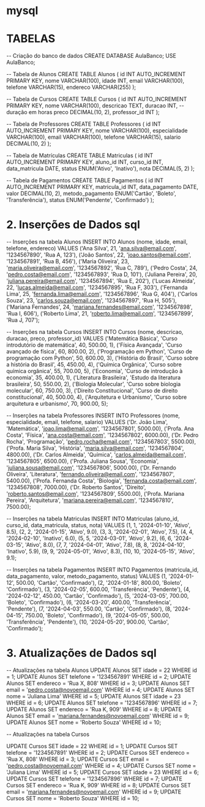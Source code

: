 # mysql




# TABELAS 
-- Criação do banco de dados
CREATE DATABASE AulaBanco;
USE AulaBanco;

-- Tabela de Alunos
CREATE TABLE Alunos (
    id INT AUTO_INCREMENT PRIMARY KEY,
    nome VARCHAR(100),
    idade INT,
    email VARCHAR(100),
    telefone VARCHAR(15),
    endereco VARCHAR(255)
);

-- Tabela de Cursos
CREATE TABLE Cursos (
    id INT AUTO_INCREMENT PRIMARY KEY,
    nome VARCHAR(100),
    descricao TEXT,
    duracao INT,  -- duração em horas
    preco DECIMAL(10, 2),
    professor_id INT
);

-- Tabela de Professores
CREATE TABLE Professores (
    id INT AUTO_INCREMENT PRIMARY KEY,
    nome VARCHAR(100),
    especialidade VARCHAR(100),
    email VARCHAR(100),
    telefone VARCHAR(15),
    salario DECIMAL(10, 2)
);

-- Tabela de Matrículas
CREATE TABLE Matriculas (
    id INT AUTO_INCREMENT PRIMARY KEY,
    aluno_id INT,
    curso_id INT,
    data_matricula DATE,
    status ENUM('Ativo', 'Inativo'),
    nota DECIMAL(5, 2)
);

-- Tabela de Pagamentos
CREATE TABLE Pagamentos (
    id INT AUTO_INCREMENT PRIMARY KEY,
    matricula_id INT,
    data_pagamento DATE,
    valor DECIMAL(10, 2),
    metodo_pagamento ENUM('Cartão', 'Boleto', 'Transferência'),
    status ENUM('Pendente', 'Confirmado')
);

# 2. Inserções de Dados sql

-- Inserções na tabela Alunos
INSERT INTO Alunos (nome, idade, email, telefone, endereco) VALUES
('Ana Silva', 21, 'ana.silva@email.com', '1234567890', 'Rua A, 123'),
('João Santos', 22, 'joao.santos@email.com', '1234567891', 'Rua B, 456'),
('Maria Oliveira', 23, 'maria.oliveira@email.com', '1234567892', 'Rua C, 789'),
('Pedro Costa', 24, 'pedro.costa@email.com', '1234567893', 'Rua D, 101'),
('Juliana Pereira', 20, 'juliana.pereira@email.com', '1234567894', 'Rua E, 202'),
('Lucas Almeida', 22, 'lucas.almeida@email.com', '1234567895', 'Rua F, 303'),
('Fernanda Lima', 25, 'fernanda.lima@email.com', '1234567896', 'Rua G, 404'),
('Carlos Souza', 23, 'carlos.souza@email.com', '1234567897', 'Rua H, 505'),
('Mariana Fernandes', 24, 'mariana.fernandes@email.com', '1234567898', 'Rua I, 606'),
('Roberto Lima', 21, 'roberto.lima@email.com', '1234567899', 'Rua J, 707');

-- Inserções na tabela Cursos
INSERT INTO Cursos (nome, descricao, duracao, preco, professor_id) VALUES
('Matemática Básica', 'Curso introdutório de matemática', 40, 500.00, 1),
('Física Avançada', 'Curso avançado de física', 60, 800.00, 2),
('Programação em Python', 'Curso de programação com Python', 50, 600.00, 3),
('História do Brasil', 'Curso sobre a história do Brasil', 45, 450.00, 4),
('Química Orgânica', 'Curso sobre química orgânica', 55, 700.00, 5),
('Economia', 'Curso de introdução à economia', 35, 400.00, 1),
('Literatura Brasileira', 'Estudo da literatura brasileira', 50, 550.00, 2),
('Biologia Molecular', 'Curso sobre biologia molecular', 60, 750.00, 3),
('Direito Constitucional', 'Curso de direito constitucional', 40, 500.00, 4),
('Arquitetura e Urbanismo', 'Curso sobre arquitetura e urbanismo', 70, 900.00, 5);

-- Inserções na tabela Professores
INSERT INTO Professores (nome, especialidade, email, telefone, salario) VALUES
('Dr. João Lima', 'Matemática', 'joao.lima@email.com', '1234567801', 5000.00),
('Profa. Ana Costa', 'Física', 'ana.costa@email.com', '1234567802', 6000.00),
('Dr. Pedro Rocha', 'Programação', 'pedro.rocha@email.com', '1234567803', 5500.00),
('Profa. Maria Silva', 'História', 'maria.silva@email.com', '1234567804', 4800.00),
('Dr. Carlos Almeida', 'Química', 'carlos.almeida@email.com', '1234567805', 6500.00),
('Profa. Juliana Sousa', 'Economia', 'juliana.sousa@email.com', '1234567806', 5000.00),
('Dr. Fernando Oliveira', 'Literatura', 'fernando.oliveira@email.com', '1234567807', 5400.00),
('Profa. Fernanda Costa', 'Biologia', 'fernanda.costa@email.com', '1234567808', 7000.00),
('Dr. Roberto Santos', 'Direito', 'roberto.santos@email.com', '1234567809', 5500.00),
('Profa. Mariana Pereira', 'Arquitetura', 'mariana.pereira@email.com', '1234567810', 7500.00);

-- Inserções na tabela Matriculas
INSERT INTO Matriculas (aluno_id, curso_id, data_matricula, status, nota) VALUES
(1, 1, '2024-01-10', 'Ativo', 8.5),
(2, 2, '2024-01-15', 'Ativo', 9.0),
(3, 3, '2024-02-01', 'Ativo', 7.5),
(4, 4, '2024-02-10', 'Inativo', 6.0),
(5, 5, '2024-03-01', 'Ativo', 9.2),
(6, 6, '2024-03-15', 'Ativo', 8.0),
(7, 7, '2024-04-01', 'Ativo', 7.8),
(8, 8, '2024-04-10', 'Inativo', 5.9),
(9, 9, '2024-05-01', 'Ativo', 8.3),
(10, 10, '2024-05-15', 'Ativo', 9.1);

-- Inserções na tabela Pagamentos
INSERT INTO Pagamentos (matricula_id, data_pagamento, valor, metodo_pagamento, status) VALUES
(1, '2024-01-12', 500.00, 'Cartão', 'Confirmado'),
(2, '2024-01-18', 800.00, 'Boleto', 'Confirmado'),
(3, '2024-02-05', 600.00, 'Transferência', 'Pendente'),
(4, '2024-02-12', 450.00, 'Cartão', 'Confirmado'),
(5, '2024-03-05', 700.00, 'Boleto', 'Confirmado'),
(6, '2024-03-20', 400.00, 'Transferência', 'Pendente'),
(7, '2024-04-03', 550.00, 'Cartão', 'Confirmado'),
(8, '2024-04-15', 750.00, 'Boleto', 'Confirmado'),
(9, '2024-05-05', 500.00, 'Transferência', 'Pendente'),
(10, '2024-05-20', 900.00, 'Cartão', 'Confirmado');

# 3. Atualizações de Dados sql

-- Atualizações na tabela Alunos
UPDATE Alunos SET idade = 22 WHERE id = 1;
UPDATE Alunos SET telefone = '1234567891' WHERE id = 2;
UPDATE Alunos SET endereco = 'Rua X, 808' WHERE id = 3;
UPDATE Alunos SET email = 'pedro.costa@novoemail.com' WHERE id = 4;
UPDATE Alunos SET nome = 'Juliana Lima' WHERE id = 5;
UPDATE Alunos SET idade = 23 WHERE id = 6;
UPDATE Alunos SET telefone = '1234567896' WHERE id = 7;
UPDATE Alunos SET endereco = 'Rua K, 909' WHERE id = 8;
UPDATE Alunos SET email = 'mariana.fernandes@novoemail.com' WHERE id = 9;
UPDATE Alunos SET nome = 'Roberto Souza' WHERE id = 10;

-- Atualizações na tabela Cursos

UPDATE Cursos SET idade = 22 WHERE id = 1;
UPDATE Cursos SET telefone = '1234567891' WHERE id = 2;
UPDATE Cursos SET endereco = 'Rua X, 808' WHERE id = 3;
UPDATE Cursos SET email = 'pedro.costa@novoemail.com' WHERE id = 4;
UPDATE Cursos SET nome = 'Juliana Lima' WHERE id = 5;
UPDATE Cursos SET idade = 23 WHERE id = 6;
UPDATE Cursos SET telefone = '1234567896' WHERE id = 7;
UPDATE Cursos SET endereco = 'Rua K, 909' WHERE id = 8;
UPDATE Cursos SET email = 'mariana.fernandes@novoemail.com' WHERE id = 9;
UPDATE Cursos SET nome = 'Roberto Souza' WHERE id = 10;








